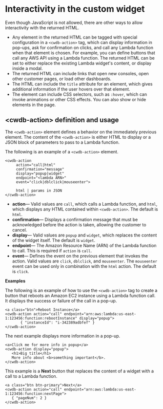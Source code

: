 # Interactivity in the custom widget<a name="add_custom_widget_dashboard_interactivity"></a>

Even though JavaScript is not allowed, there are other ways to allow interactivity with the returned HTML\.
+ Any element in the returned HTML can be tagged with special configuration in a `<cwdb-action>` tag, which can display information in pop\-ups, ask for confirmation on clicks, and call any Lambda function when that element is chosen\. For example, you can define buttons that call any AWS API using a Lambda function\. The returned HTML can be set to either replace the existing Lambda widget's content, or display inside a modal\.
+ The returned HTML can include links that open new consoles, open other customer pages, or load other dashboards\.
+ The HTML can include the `title` attribute for an element, which gives additional information if the user hovers over that element\.
+ The element can include CSS selectors, such as `:hover`, which can invoke animations or other CSS effects\. You can also show or hide elements in the page\.

## <cwdb\-action> definition and usage<a name="add_custom_widget_dashboard_cwdb"></a>

The `<cwdb-action>` element defines a behavior on the immediately previous element\. The content of the `<cwdb-action>` is either HTML to display or a JSON block of parameters to pass to a Lambda function\.

The following is an example of a `<cwdb-action>` element\.

```
<cwdb-action 
     action="call|html" 
     confirmation="message" 
     display="popup|widget" 
     endpoint="<lambda ARN>" 
     event="click|dblclick|mouseenter">  
 
     html | params in JSON
</cwdb-action>
```
+ **action**— Valid values are `call`, which calls a Lambda function, and `html`, which displays any HTML contained within `<cwdb-action>`\. The default is `html`\.
+ **confirmation**— Displays a confirmation message that must be acknowledged before the action is taken, allowing the customer to cancel\.
+ **display**— Valid values are `popup` and `widget`, which replaces the content of the widget itself\. The default is `widget`\.
+ **endpoint**— The Amazon Resource Name \(ARN\) of the Lambda function to call\. This is required if `action` is `call`\.
+ **event**— Defines the event on the previous element that invokes the action\. Valid values are `click`, `dblclick`, and `mouseenter`\. The `mouseenter` event can be used only in combination with the `html` action\. The default is `click`\. 

**Examples**

The following is an example of how to use the `<cwdb-action>` tag to create a button that reboots an Amazon EC2 instance using a Lambda function call\. It displays the success or failure of the call in a pop\-up\.

```
<a class="btn">Reboot Instance</a>
<cwdb-action action="call" endpoint="arn:aws:lambda:us-east-1:123456:function:rebootInstance" display="popup">  
       { "instanceId": "i-342389adbfef" }
</cwdb-action>
```

The next example displays more information in a pop\-up\.

```
<a>Click me for more info in popup</a>
<cwdb-action display="popup"> 
   <h1>Big title</h1>
   More info about <b>something important</b>.
</cwdb-action>
```

This example is a **Next** button that replaces the content of a widget with a call to a Lambda function\.

```
<a class="btn btn-primary">Next</a>
<cwdb-action action="call" endpoint="arn:aws:lambda:us-east-1:123456:function:nextPage"> 
   { "pageNum": 2 }
</cwdb-action>
```